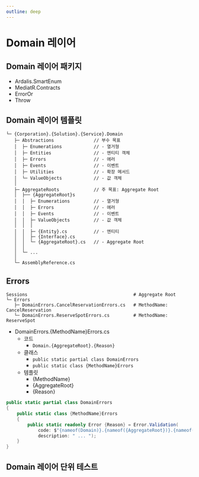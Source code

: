 ```yaml
---
outline: deep
---
```


# Domain 레이어

## Domain 레이어 패키지
- Ardalis.SmartEnum
- MediatR.Contracts
- ErrorOr
- Throw

## Domain 레이어 템플릿
```shell
└─ {Corporation}.{Solution}.{Service}.Domain
   ├─ Abstractions               // 부수 목표
   │  ├─ Enumerations            // - 열거형
   │  ├─ Entities                // - 엔티티 객체
   │  ├─ Errors                  // - 에러
   │  ├─ Events                  // - 이벤트
   │  ├─ Utilities               // - 확장 메서드
   │  └─ ValueObjects            // - 값 객체
   │
   ├─ AggregateRoots             // 주 목표: Aggregate Root
   │  ├── {AggregateRoot}s
   │  │  ├─ Enumerations         // - 열거형
   │  │  ├─ Errors               // - 에러
   │  │  ├─ Events               // - 이벤트
   │  │  ├─ ValueObjects         // - 값 객체
   │  │  │
   │  │  ├─ {Entity}.cs          // - 엔티티
   │  │  ├─ {Interface}.cs
   │  │  └─ {AggregateRoot}.cs   // - Aggregate Root
   │  │
   │  └─ ...
   │
   └─ AssemblyReference.cs
```

## Errors

```shell
Sessions                                        # Aggregate Root
└─ Errors
   ├─ DomainErrors.CancelReservationErrors.cs   # MethodName: CancelReservation
   └─ DomainErrors.ReserveSpotErrors.cs         # MethodName: ReserveSpot
```

- DomainErrors.{MethodName}Errors.cs
  - 코드
    - `Domain.{AggregateRoot}.{Reason}`
  - 클래스
    - `public static partial class DomainErrors`
    - `public static class {MethodName}Errors`
  - 템플릿
    - {MethodName}
    - {AggregateRoot}
    - {Reason}

```cs
public static partial class DomainErrors
{
    public static class {MethodName}Errors
    {
        public static readonly Error {Reason} = Error.Validation(
            code: $"{nameof(Domain)}.{nameof({AggregateRoot})}.{nameof({Reason})}",
            description: " ... ");
    }
}
```

## Domain 레이어 단위 테스트